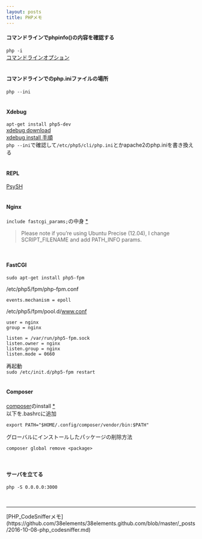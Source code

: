 ```yaml
---
layout: posts
title: PHPメモ
---
```

#### コマンドラインでphpinfo()の内容を確認する
`php -i`  
[コマンドラインオプション](http://php.net/manual/ja/features.commandline.options.php)  
<br>

#### コマンドラインでのphp.iniファイルの場所
`php --ini`  
<br>

#### Xdebug
`apt-get install php5-dev`  
[xdebug download](https://xdebug.org/download.php)  
[xdebug install 手順](https://github.com/xdebug/xdebug#xdebug)   
`php --ini`で確認して`/etc/php5/cli/php.ini`とかapache2のphp.iniを書き換える  
<br>

#### REPL
[PsySH](https://github.com/bobthecow/psysh)  
<br>

#### Nginx
`include fastcgi_params;`の中身 [\*](https://www.nginx.com/resources/wiki/start/topics/examples/phpfcgi/#fastcgi-params)   
<blockquote>Please note if you’re using Ubuntu Precise (12.04), I change SCRIPT_FILENAME and add PATH_INFO params.</blockquote>
<br>

#### FastCGI
```
sudo apt-get install php5-fpm
```

/etc/php5/fpm/php-fpm.conf

```
events.mechanism = epoll
```

/etc/php5/fpm/pool.d/www.conf

```
user = nginx
group = nginx

listen = /var/run/php5-fpm.sock
listen.owner = nginx 
listen.group = nginx 
listen.mode = 0660
```

再起動  
`sudo /etc/init.d/php5-fpm restart`  
<br>

#### Composer
[composer](https://getcomposer.org/download/)のinstall [\*](https://getcomposer.org/doc/00-intro.md#installation-linux-unix-osx)  
以下を.bashrcに追加   

```
export PATH="$HOME/.config/composer/vendor/bin:$PATH"
```

グローバルにインストールしたパッケージの削除方法

```
composer global remove <package>
```
<br>

#### サーバを立てる

```
php -S 0.0.0.0:3000
```
<br>

<hr>
[PHP_CodeSnifferメモ](https://github.com/38elements/38elements.github.com/blob/master/_posts/2016-10-08-php_codesniffer.md)  
